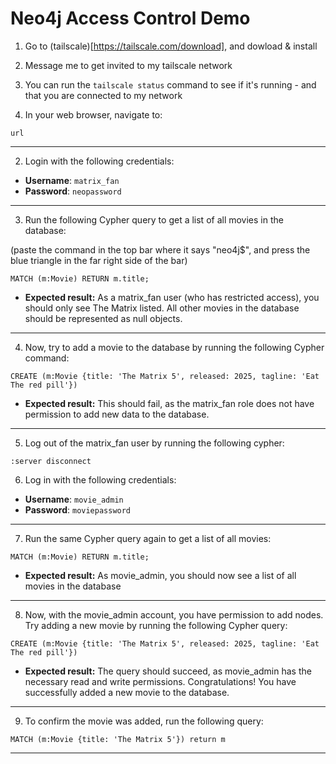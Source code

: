 
# Neo4j Access Control Demo

1. Go to (tailscale)[https://tailscale.com/download], and dowload & install
   
3. Message me to get invited to my tailscale network

4. You can run the `tailscale status` command to see if it's running - and that you are connected to my network

1. In your web browser, navigate to:

`url`

---

2. Login with the following credentials:
- **Username**: `matrix_fan`
- **Password**: `neopassword`

---



3. Run the following Cypher query to get a list of all movies in the database:

(paste the command in the top bar where it says "neo4j$", and press the blue triangle in the far right side of the bar)


`
MATCH (m:Movie) RETURN m.title;
`

- **Expected result:** As a matrix_fan user (who has restricted access), you should only see The Matrix listed. All other movies in the database should be represented as null objects.

---------

4. Now, try to add a movie to the database by running the following Cypher command:

`
CREATE (m:Movie {title: 'The Matrix 5', released: 2025, tagline: 'Eat The red pill'})
`

- **Expected result:** This should fail, as the matrix_fan role does not have permission to add new data to the database.

--------
 
5. Log out of the matrix_fan user by running the following cypher:

`:server disconnect`

6. Log in with the following credentials:


- **Username**: `movie_admin`
- **Password**: `moviepassword`

------

7. Run the same Cypher query again to get a list of all movies:

`
MATCH (m:Movie) RETURN m.title;
`

- **Expected result:** As movie_admin, you should now see a list of all movies in the database

-----

8. Now, with the movie_admin account, you have permission to add nodes. Try adding a new movie by running the following Cypher query:


`
CREATE (m:Movie {title: 'The Matrix 5', released: 2025, tagline: 'Eat The red pill'})
`

- **Expected result:** The query should succeed, as movie_admin has the necessary read and write permissions. Congratulations! You have successfully added a new movie to the database.

------

9. To confirm the movie was added, run the following query:

`MATCH (m:Movie {title: 'The Matrix 5'})
return m`

----
